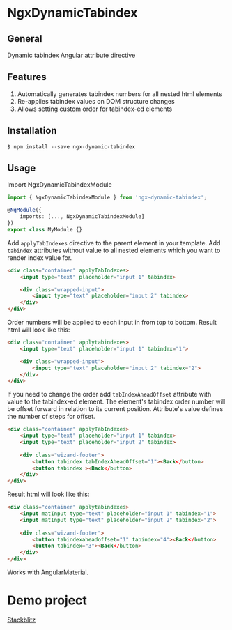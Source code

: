 # NgxDynamicTabindex

## General

Dynamic tabindex Angular attribute directive

## Features

1. Automatically generates tabindex numbers for all nested html elements
2. Re-applies tabindex values on DOM structure changes
3. Allows setting custom order for tabindex-ed elements

## Installation

```
$ npm install --save ngx-dynamic-tabindex
```

## Usage

Import NgxDynamicTabindexModule

```ts
import { NgxDynamicTabindexModule } from 'ngx-dynamic-tabindex';

@NgModule({
    imports: [..., NgxDynamicTabindexModule]
})
export class MyModule {}
```

Add `applyTabIndexes` directive to the parent element in your template. 
Add `tabindex` attributes without value to all nested elements which you want to render index value for.

```html
<div class="container" applyTabIndexes>
    <input type="text" placeholder="input 1" tabindex>

    <div class="wrapped-input">
        <input type="text" placeholder="input 2" tabindex>
    </div>
</div>
```

Order numbers will be applied to each input in from top to bottom.
Result html will look like this:

```html
<div class="container" applytabindexes>
    <input type="text" placeholder="input 1" tabindex="1">

    <div class="wrapped-input">
        <input type="text" placeholder="input 2" tabindex="2">
    </div>
</div>
```

If you need to change the order add `tabIndexAheadOffset` attribute with value to the tabindex-ed element.
The element's tabindex order number will be offset forward in relation to its current position.
Attribute's value defines the number of steps for offset.

```html
<div class="container" applyTabIndexes>
    <input type="text" placeholder="input 1" tabindex>
    <input type="text" placeholder="input 2" tabindex>
    
    <div class="wizard-footer">
        <button tabindex tabIndexAheadOffset="1"><Back</button>
        <button tabindex ><Back</button>
    </div> 
</div>
```

Result html will look like this:

```html
<div class="container" applytabindexes>
    <input matInput type="text" placeholder="input 1" tabindex="1">
    <input matInput type="text" placeholder="input 2" tabindex="2">
    
    <div class="wizard-footer">
        <button tabindexaheadoffset="1" tabindex="4"><Back</button>
        <button tabindex="3"><Back</button>
    </div> 
</div>
```

Works with AngularMaterial.

# Demo project 

[Stackblitz](https://stackblitz.com/edit/applytabindex-directive?file=src/app/directive/apply-tab-indexes.directive.ts)
